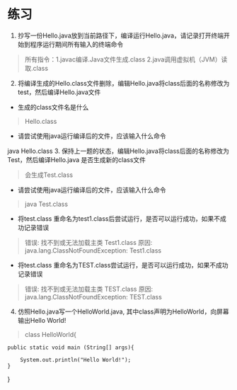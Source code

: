 # 练习 
1. 抄写一份Hello.java放到当前路径下，编译运行Hello.java，请记录打开终端开始到程序运行期间所有输入的终端命令
>所有指令：1.javac编译.Java文件生成.class
        2.java调用虚拟机（JVM）读取.class
2. 将编译生成的Hello.class文件删除，编辑Hello.java将class后面的名称修改为test，然后编译Hello.java文件
* 生成的class文件名是什么
>Hello.class
* 请尝试使用java运行编译后的文件，应该输入什么命令
>
java Hello.class
3. 保持上一题的状态，编辑Hello.java将class后面的名称修改为Test，然后编译Hello.java
是否生成新的class文件
>会生成Test.class
* 请尝试使用java运行编译后的文件，应该输入什么命令
>java Test.class
* 将test.class 重命名为test1.class后尝试运行，是否可以运行成功，如果不成功记录错误
>错误: 找不到或无法加载主类 Test1.class
原因: java.lang.ClassNotFoundException: Test1.class
* 将test.class 重命名为TEST.class尝试运行，是否可以运行成功，如果不成功记录错误
>错误: 找不到或无法加载主类 TEST.class
原因: java.lang.ClassNotFoundException: TEST.class
4. 仿照Hello.java写一个HelloWorld.java, 其中class声明为HelloWorld，向屏幕输出Hello World!

>class HelloWorld{

	public static void main (String[] args){

		System.out.println("Hello World!");
	}
}
